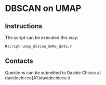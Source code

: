 # DBSCAN on UMAP

## Instructions
The script can be executed this way:

`Rscript umap_dbscan_EHRs_data.r`

## Contacts
Questions can be submitted to Davide Chicco at davidechicco(AT)davidechicco.it
